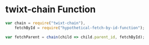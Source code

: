 twixt-chain Function
====================

```js
var chain = require("twixt-chain"),
    fetchById = require("hypothetical-fetch-by-id-function");

var fetchParent = chain(child => child.parent_id, fetchById);
```

